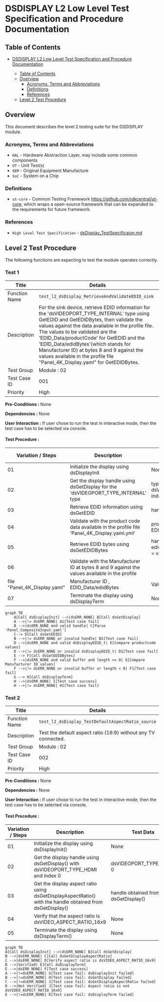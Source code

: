 # DSDISPLAY L2 Low Level Test Specification and Procedure Documentation

## Table of Contents

- [DSDISPLAY L2 Low Level Test Specification and Procedure Documentation](#dsdisplay-l2-low-level-test-specification-and-procedure-documentation)

  - [Table of Contents](#table-of-contents)
  - [Overview](#overview)
    - [Acronyms, Terms and Abbreviations](#acronyms-terms-and-abbreviations)
    - [Definitions](#definitions)
    - [References](#references)
  - [Level 2 Test Procedure](#level-2-test-procedure)

## Overview

This document describes the level 2 testing suite for the DSDISPLAY module.

### Acronyms, Terms and Abbreviations

- `HAL` \- Hardware Abstraction Layer, may include some common components
- `UT`  \- Unit Test(s)
- `OEM`  \- Original Equipment Manufacture
- `SoC`  \- System on a Chip

### Definitions

  - `ut-core` \- Common Testing Framework <https://github.com/rdkcentral/ut-core>, which wraps a open-source framework that can be expanded to the requirements for future framework.

### References
- `High Level Test Specification` - [dsDisplay_TestSpecificaion.md](dsDisplay_TestSpecificaion.md)

## Level 2 Test Procedure

The following functions are expecting to test the module operates correctly.

### Test 1

|Title|Details|
|--|--|
|Function Name|`test_l2_dsDisplay_RetrieveAndValidateEDID_sink`|
|Description|For the sink device, retrieve EDID information for the 'dsVIDEOPORT_TYPE_INTERNAL' type using GetEDID and GetEDIDBytes, then validate the values against the data available in the profile file. The values to be validated are the 'EDID_Data/productCode' for GetEDID and the 'EDID_Data/edidBytes'(which stands for Manufacturer ID) at bytes 8 and 9 against the values available in the profile file "Panel_4K_Display.yaml" for GetEDIDBytes.|
|Test Group|Module : 02|
|Test Case ID|001|
|Priority|High|

**Pre-Conditions :**
None

**Dependencies :**
None

**User Interaction :**
If user chose to run the test in interactive mode, then the test case has to be selected via console.

#### Test Procedure :

| Variation / Steps | Description | Test Data | Expected Result | Notes|
| -- | --------- | ---------- | -------------- | ----- |
| 01 | Initialize the display using dsDisplayInit | None | dsERR_NONE | Should be successful |
| 02 | Get the display handle using dsGetDisplay for the 'dsVIDEOPORT_TYPE_INTERNAL' type  | type = dsVIDEOPORT_TYPE_INTERNAL, index = 0 | dsERR_NONE | Should be successful |
| 03 | Retrieve EDID information using dsGetEDID | handle = obtained from step 02 | dsERR_NONE | Should be successful |
| 04 | Validate with the product code data available in the profile file 'Panel_4K_Display.yaml.yml' | product code, EDID_Data/productCode | Value matches | Should be successful |
| 05 | Retrieve EDID bytes using dsGetEDIDBytes | handle = obtained from step 02, edidBytes = valid buffer, length = valid buffer | dsERR_NONE | Should be successful |
| 06 | Validate with the Manufacturer ID at bytes 8 and 9 against the values available in the profile
 file "Panel_4K_Display.yaml" | Manufacturer ID , EDID_Data/edidBytes | Value matches | Should be successful |
| 07 | Terminate the display using dsDisplayTerm | None | dsERR_NONE | Should be successful |


```mermaid
graph TB
    A[Call dsDisplayInit] -->|dsERR_NONE| B[Call dsGetDisplay]
    A -->|!= dsERR_NONE| A1[Test case fail]
    B -->|dsERR_NONE and valid handle| C[Parse 'Panel_CompositeInput.yaml']
    C--> D[Call dsGetEDID]
    B -->|!= dsERR_NONE or invalid handle| B1[Test case fail]
    D -->|dsERR_NONE and valid dsDisplayEDID_t| E[Compare productcode values]
    D -->|!= dsERR_NONE or invalid dsDisplayEDID_t| D1[Test case fail]
    E --> F[Call dsGetEDIDBytes]
    F -->|dsERR_NONE and valid buffer and length >= 0| G[Compare Manufacturer ID values]
    F -->|!= dsERR_NONE or invalid buffer or length < 0| F1[Test case fail]
    G --> H[Call dsDisplayTerm]
    H -->|dsERR_NONE| I[Test case success]
    H -->|!= dsERR_NONE| H1[Test case fail]
```


### Test 2

|Title|Details|
|--|--|
|Function Name|`test_l2_dsDisplay_TestDefaultAspectRatio_source`|
|Description|Test the default aspect ratio (16:9) without any TV connected.|
|Test Group|Module : 02|
|Test Case ID|002|
|Priority|High|

**Pre-Conditions :**
None

**Dependencies :**
None

**User Interaction :**
If user chose to run the test in interactive mode, then the test case has to be selected via console.

#### Test Procedure :

| Variation / Steps | Description | Test Data | Expected Result | Notes|
| -- | --------- | ---------- | -------------- | ----- |
| 01 | Initialize the display using dsDisplayInit() | None | dsERR_NONE | Should be successful |
| 02 | Get the display handle using dsGetDisplay() with dsVIDEOPORT_TYPE_HDMI and index 0 | dsVIDEOPORT_TYPE_HDMI, 0 | dsERR_NONE | Should be successful |
| 03 | Get the display aspect ratio using dsGetDisplayAspectRatio() with the handle obtained from dsGetDisplay() | handle obtained from dsGetDisplay() | dsERR_NONE, dsVIDEO_ASPECT_RATIO_16x9 | Should be successful |
| 04 | Verify that the aspect ratio is dsVIDEO_ASPECT_RATIO_16x9 | None | dsVIDEO_ASPECT_RATIO_16x9 | Should be successful |
| 05 | Terminate the display using dsDisplayTerm() | None | dsERR_NONE | Should be successful |


```mermaid
graph TB
A[Call dsDisplayInit] -->|dsERR_NONE| B[Call dsGetDisplay]
B -->|dsERR_NONE| C[Call dsGetDisplayAspectRatio]
C -->|dsERR_NONE| D[Verify aspect ratio is dsVIDEO_ASPECT_RATIO_16x9]
D -->|Verified| E[Call dsDisplayTerm]
E -->|dsERR_NONE| F[Test case success]
A -->|!=dsERR_NONE| G[Test case fail: dsDisplayInit failed]
B -->|!=dsERR_NONE| H[Test case fail: dsGetDisplay failed]
C -->|!=dsERR_NONE| I[Test case fail: dsGetDisplayAspectRatio failed]
D -->|Not Verified| J[Test case fail: Aspect ratio is not dsVIDEO_ASPECT_RATIO_16x9]
E -->|!=dsERR_NONE| K[Test case fail: dsDisplayTerm failed]
```